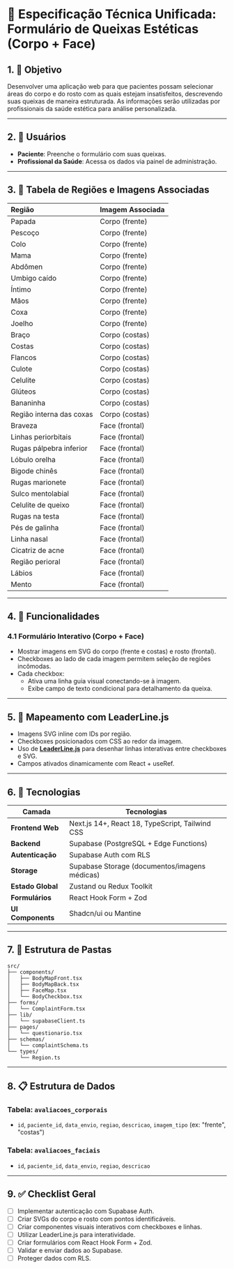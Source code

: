 
# 🧾 Especificação Técnica Unificada: Formulário de Queixas Estéticas (Corpo + Face)

## 1. 📌 Objetivo
Desenvolver uma aplicação web para que pacientes possam selecionar áreas do corpo e do rosto com as quais estejam insatisfeitos, descrevendo suas queixas de maneira estruturada. As informações serão utilizadas por profissionais da saúde estética para análise personalizada.

---

## 2. 👤 Usuários
- **Paciente**: Preenche o formulário com suas queixas.
- **Profissional da Saúde**: Acessa os dados via painel de administração.

---

## 3. 📸 Tabela de Regiões e Imagens Associadas

| Região                   | Imagem Associada   |
|:-------------------------|:-------------------|
| Papada                   | Corpo (frente)     |
| Pescoço                  | Corpo (frente)     |
| Colo                     | Corpo (frente)     |
| Mama                     | Corpo (frente)     |
| Abdômen                  | Corpo (frente)     |
| Umbigo caído             | Corpo (frente)     |
| Íntimo                   | Corpo (frente)     |
| Mãos                     | Corpo (frente)     |
| Coxa                     | Corpo (frente)     |
| Joelho                   | Corpo (frente)     |
| Braço                    | Corpo (costas)     |
| Costas                   | Corpo (costas)     |
| Flancos                  | Corpo (costas)     |
| Culote                   | Corpo (costas)     |
| Celulite                 | Corpo (costas)     |
| Glúteos                  | Corpo (costas)     |
| Bananinha                | Corpo (costas)     |
| Região interna das coxas | Corpo (costas)     |
| Braveza                  | Face (frontal)     |
| Linhas periorbitais      | Face (frontal)     |
| Rugas pálpebra inferior  | Face (frontal)     |
| Lóbulo orelha            | Face (frontal)     |
| Bigode chinês            | Face (frontal)     |
| Rugas marionete          | Face (frontal)     |
| Sulco mentolabial        | Face (frontal)     |
| Celulite de queixo       | Face (frontal)     |
| Rugas na testa           | Face (frontal)     |
| Pés de galinha           | Face (frontal)     |
| Linha nasal              | Face (frontal)     |
| Cicatriz de acne         | Face (frontal)     |
| Região perioral          | Face (frontal)     |
| Lábios                   | Face (frontal)     |
| Mento                    | Face (frontal)     |

---

## 4. 🎯 Funcionalidades

### 4.1 Formulário Interativo (Corpo + Face)
- Mostrar imagens em SVG do corpo (frente e costas) e rosto (frontal).
- Checkboxes ao lado de cada imagem permitem seleção de regiões incômodas.
- Cada checkbox:
  - Ativa uma linha guia visual conectando-se à imagem.
  - Exibe campo de texto condicional para detalhamento da queixa.

---

## 5. 🔗 Mapeamento com LeaderLine.js

- Imagens SVG inline com IDs por região.
- Checkboxes posicionados com CSS ao redor da imagem.
- Uso de **[LeaderLine.js](https://anseki.github.io/leader-line/)** para desenhar linhas interativas entre checkboxes e SVG.
- Campos ativados dinamicamente com React + useRef.

---

## 6. 🧪 Tecnologias

| Camada            | Tecnologias                                                                 |
|-------------------|------------------------------------------------------------------------------|
| **Frontend Web**  | Next.js 14+, React 18, TypeScript, Tailwind CSS                             |
| **Backend**       | Supabase (PostgreSQL + Edge Functions)                                      |
| **Autenticação**  | Supabase Auth com RLS                                                       |
| **Storage**       | Supabase Storage (documentos/imagens médicas)                               |
| **Estado Global** | Zustand ou Redux Toolkit                                                    |
| **Formulários**   | React Hook Form + Zod                                                       |
| **UI Components** | Shadcn/ui ou Mantine                                                        |

---

## 7. 📂 Estrutura de Pastas

```
src/
├── components/
│   ├── BodyMapFront.tsx
│   ├── BodyMapBack.tsx
│   ├── FaceMap.tsx
│   └── BodyCheckbox.tsx
├── forms/
│   └── ComplaintForm.tsx
├── lib/
│   └── supabaseClient.ts
├── pages/
│   └── questionario.tsx
├── schemas/
│   └── complaintSchema.ts
└── types/
    └── Region.ts
```

---

## 8. 📋 Estrutura de Dados

### Tabela: `avaliacoes_corporais`
- `id`, `paciente_id`, `data_envio`, `regiao`, `descricao`, `imagem_tipo` (ex: "frente", "costas")

### Tabela: `avaliacoes_faciais`
- `id`, `paciente_id`, `data_envio`, `regiao`, `descricao`

---

## 9. ✅ Checklist Geral

- [ ] Implementar autenticação com Supabase Auth.
- [ ] Criar SVGs do corpo e rosto com pontos identificáveis.
- [ ] Criar componentes visuais interativos com checkboxes e linhas.
- [ ] Utilizar LeaderLine.js para interatividade.
- [ ] Criar formulários com React Hook Form + Zod.
- [ ] Validar e enviar dados ao Supabase.
- [ ] Proteger dados com RLS.
